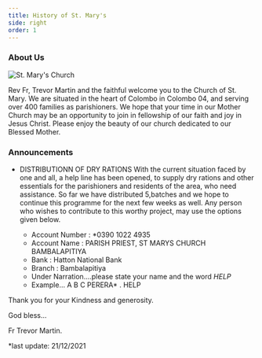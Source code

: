 ```yaml
---
title: History of St. Mary's
side: right
order: 1
---
```


### About Us

![St. Mary's Church](main.jpeg)

Rev Fr, Trevor Martin and the faithful welcome you to the Church of St. Mary. We are situated in the heart of Colombo in Colombo 04, and serving over 400 families as parishioners.   We hope that your time in our Mother Church may be an opportunity to join in fellowship of our faith and joy in Jesus Christ. Please enjoy the beauty of our church dedicated to our Blessed Mother.


### Announcements 
- DISTRIBUTIONN  OF  DRY  RATIONS
With the current situation faced by one and all, a help line has been opened, to supply dry rations and other essentials  for the parishioners and residents of the area,  who need assistance. So far we have distributed 5,batches and we hope to continue this programme for the next few weeks as well. Any person who wishes to contribute to this worthy project, may use the options given below.

  * Account Number  : *0390 1022 4935
  * Account Name : PARISH PRIEST, ST MARYS CHURCH BAMBALAPITIYA
  * Bank  : Hatton National Bank
  * Branch  : Bambalapitiya
  * Under Narration....please state your name and the word *HELP*
  * Example... A B C PERERA* . HELP

Thank you for your Kindness and generosity.

God bless...

Fr Trevor Martin.



*last update: 21/12/2021
